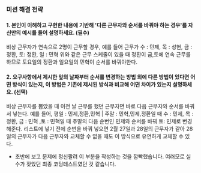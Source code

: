 ### 미션 해결 전략 
#### 1. 본인이 이해하고 구현한 내용에 기반해 '다른 근무자와 순서를 바꿔야 하는 경우'를 자신만의 예시를 들어 설명하세요. (필수)       
비상 근무자가 연속으로 2명이 근무할 경우, 
예를 들어 근무가 수 : 민제, 목 : 성현, 금 : 정환, 토: 정환, 일 : 민혁
위와 같은 근무 스케줄이 있을 때 정환이 금,토에 연속 근무를 하므로 토요일의 정환과 일요일의 민혁이
순서를 바꿔야한다.

#### 2. 요구사항에서 제시한 앞의 날짜부터 순서를 변경하는 방법 외에 다른 방법이 있다면 어떤 방식이 있는지, 이 방법은 기존에 제시된 방식과 비교해 어떤 차이가 있는지 설명하세요. (선택)
비상 근무자를 뽑았을 때 이전 날 근무를 했던 근무자면 바로 다음 근무자와 순서를 바꿔서 넣는다.
예를 들어, 평일 : 민제,정환,민혁 | 주말 : 민혁,민제,정환일 때 
수 : 민제, 목 : 정환, 금 : 민혁 ,토 : 민혁일 때 주말의 다음 순번인 민제와 순서를 바꿔 토: 민제로 변경해준다.
리스트에 넣기 전에 순번을 바꿔 넣으면 2월 27일과 28일의 근무자가 같아 28일의 근무자가 다음 근무자와 교체할 수 없을 때도 
이 방식으로 유연하게 교체할 수 있다.

- 초반에 보고 문제에 정신팔려 이 부분을 작성하는 것을 깜빡했습니다. 여러모로 실수가 잦았던 최종 코딩테스트였던 것 같습니다.
